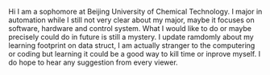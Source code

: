 Hi I am a sophomore at Beijing University of Chemical Technology.
I major in automation while I still not very clear about my major, maybe it focuses on software, hardware and control system. What I would like to do or maybe precisely could do in future is still a mystery.
I update ramdomly about my learning footprint on data struct, I am actually stranger to the computering or coding but learning it could be a good way to kill time or inprove myself.
I do hope to hear any suggestion from every viewer.
